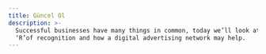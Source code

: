 ```yaml
---
title: Güncel Ol
description: >-
  Successful businesses have many things in common, today we’ll look at the big
  ‘R’of recognition and how a digital advertising network may help.
---
```


